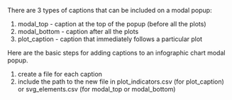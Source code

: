 There are 3 types of captions that can be included on a modal popup:
1. modal_top - caption at the top of the popup (before all the plots)
2. modal_bottom - caption after all the plots
3. plot_caption - caption that immediately follows a particular plot

Here are the basic steps for adding captions to an infographic chart modal popup.
1. create a file for each caption 
2. include the path to the new file in plot_indicators.csv (for plot_caption) or svg_elements.csv (for modal_top or modal_bottom)
